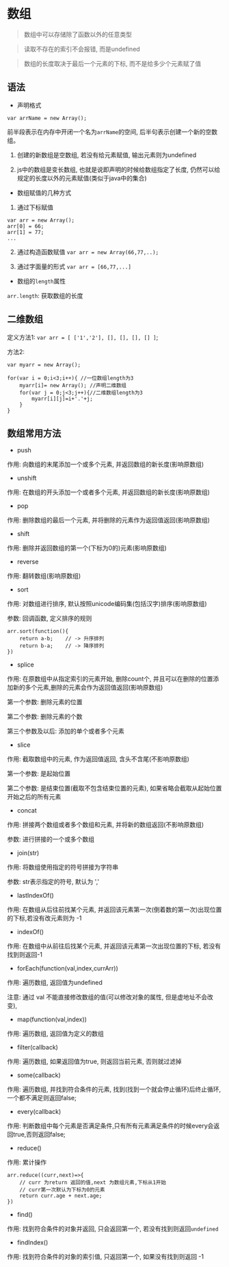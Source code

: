 #  数组

> 数组中可以存储除了函数以外的任意类型

> 读取不存在的索引不会报错, 而是undefined

> 数组的长度取决于最后一个元素的下标, 而不是给多少个元素赋了值

##  语法

+  声明格式

`var arrName = new Array();` 

前半段表示在内存中开闭一个名为`arrName`的空间, 后半句表示创建一个新的空数组。

1. 创建的新数组是空数组, 若没有给元素赋值, 输出元素则为undefined

2. js中的数组是变长数组, 也就是说即声明的时候给数组指定了长度, 仍然可以给规定的长度以外的元素赋值(类似于java中的集合)

+  数组赋值的几种方式

1. 通过下标赋值
```
var arr = new Array();
arr[0] = 66;
arr[1] = 77;
...
```
2. 通过构造函数赋值 `var arr = new Array(66,77,..);`

3. 通过字面量的形式 `var arr = [66,77,...]`

+  数组的`length`属性

`arr.length`: 获取数组的长度

##  二维数组

定义方法1: `var arr = [ ['1','2'], [], [], [], [] ]`;

方法2: 
```
var myarr = new Array();

for(var i = 0;i<3;i++){ //一位数组length为3
    myarr[i]= new Array(); //声明二维数组
    for(var j = 0;j<3;j++){//二维数组length为3
        myarr[i][j]=i+'.'+j;
    }
}
```

##  数组常用方法

+  push

作用: 向数组的末尾添加一个或多个元素, 并返回数组的新长度(影响原数组)

+  unshift

作用: 在数组的开头添加一个或者多个元素, 并返回数组的新长度(影响原数组)

+  pop 

作用: 删除数组的最后一个元素, 并将删除的元素作为返回值返回(影响原数组)

+  shift 

作用: 删除并返回数组的第一个(下标为0的)元素(影响原数组)

+  reverse

作用: 翻转数组(影响原数组)

+  sort

作用:  对数组进行排序, 默认按照unicode编码集(包括汉字)排序(影响原数组)

参数: 回调函数, 定义排序的规则
```
arr.sort(function(){
    return a-b;    // -> 升序排列
    return b-a;    // -> 降序排列
})
```
+  splice

作用: 在原数组中从指定索引的元素开始, 删除count个, 并且可以在删除的位置添加新的多个元素,删除的元素会作为返回值返回(影响原数组)

第一个参数: 删除元素的位置

第二个参数: 删除元素的个数

第三个参数及以后: 添加的单个或者多个元素 

+  slice

作用: 截取数组中的元素, 作为返回值返回, 含头不含尾(不影响原数组)

第一个参数: 是起始位置

第二个参数: 是结束位置(截取不包含结束位置的元素), 如果省略会截取从起始位置开始之后的所有元素

+  concat

作用: 拼接两个数组或者多个数组和元素, 并将新的数组返回(不影响原数组)

参数: 进行拼接的一个或多个数组

+  join(str)

作用: 将数组使用指定的符号拼接为字符串

参数: str表示指定的符号, 默认为 ','

+  lastIndexOf()

作用: 在数组从后往前找某个元素, 并返回该元素第一次(倒着数的第一次)出现位置的下标,若没有改元素则为 -1 

+  indexOf()

作用: 在数组中从前往后找某个元素, 并返回该元素第一次出现位置的下标, 若没有找到则返回-1 

+  forEach(function(val,index,currArr)) 

作用: 遍历数组, 返回值为undefined

注意: 通过 val 不能直接修改数组的值(可以修改对象的属性, 但是虚地址不会改变),   

+  map(function(val,index))

作用: 遍历数组, 返回值为定义的数组

+  filter(callback)

作用: 遍历数组, 如果返回值为true, 则返回当前元素, 否则就过滤掉

+  some(callback) 

作用: 遍历数组, 并找到符合条件的元素, 找到(找到一个就会停止循环)后终止循环, 一个都不满足则返回false;    

+  every(callback)

作用: 判断数组中每个元素是否满足条件,只有所有元素满足条件的时候every会返回true,否则返回false;

+  reduce()

作用: 累计操作
```
arr.reduce((curr,next)=>{
    // curr 为return 返回的值,next 为数组元素,下标从1开始
    // curr第一次默认为下标为0的元素
    return curr.age + next.age;
})
```
+  find()

作用: 找到符合条件的对象并返回, 只会返回第一个, 若没有找到则返回`undefined`

+  findIndex()

作用: 找到符合条件的对象的索引值, 只返回第一个, 如果没有找到则返回 -1 







